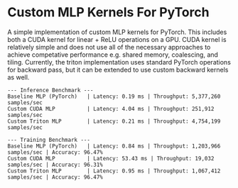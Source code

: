 # Custom MLP Kernels For PyTorch

A simple implementation of custom MLP kernels for PyTorch. This includes both a CUDA kernel for linear + ReLU operations on a GPU. CUDA kernel is relatively simple and does not use all of the necessary approaches to achieve competative performance e.g. shared memory, coalescing, and tiling. Currently, the triton implementation uses standard PyTorch operations for backward pass, but it can be extended to use custom backward kernels as well.

```
--- Inference Benchmark ---
Baseline MLP (PyTorch)   | Latency: 0.19 ms | Throughput: 5,377,260 samples/sec
Custom CUDA MLP          | Latency: 4.04 ms | Throughput: 251,912 samples/sec
Custom Triton MLP        | Latency: 0.21 ms | Throughput: 4,754,199 samples/sec

--- Training Benchmark ---
Baseline MLP (PyTorch)   | Latency: 0.84 ms | Throughput: 1,203,966 samples/sec | Accuracy: 96.47%
Custom CUDA MLP          | Latency: 53.43 ms | Throughput: 19,032 samples/sec | Accuracy: 96.31%
Custom Triton MLP        | Latency: 0.95 ms | Throughput: 1,067,412 samples/sec | Accuracy: 96.47%
```

